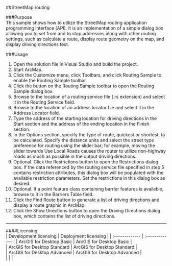 ##StreetMap routing

###Purpose  
This sample shows how to utilize the StreetMap routing application programming interface (API). It is an implementation of a simple dialog box allowing you to set from and to stop addresses along with other routing settings, such as calculate a route, display route geometry on the map, and display driving directions text.  


###Usage
1. Open the solution file in Visual Studio and build the project.  
1. Start ArcMap.  
1. Click the Customize menu, click Toolbars, and click Routing Sample to enable the Routing Sample toolbar.  
1. Click the button on the Routing Sample toolbar to open the Routing Sample dialog box.   
1. Browse to the location of a routing service file (.rs extension) and select it in the Routing Service field.  
1. Browse to the location of an address locator file and select it in the Address Locator field.   
1. Type the address of the starting location for driving directions in the Start section and the address of the ending location in the Finish section.  
1. In the Options section, specify the type of route, quickest or shortest, to be calculated. Specify the distance units and select the street type preference for routing using the slider bar; for example, moving the slider towards Use Local Roads causes the router to utilize non-highway roads as much as possible in the output driving directions.  
1. Optional. Click the Restrictions button to open the Restrictions dialog box. If the data referenced by the routing service file specified in step 5 contains restriction attributes, this dialog box will be populated with the available restriction parameters. Set the restrictions in this dialog box as desired.   
1. Optional. If a point feature class containing barrier features is available, browse to it in the Barriers Table field.  
1. Click the Find Route button to generate a list of driving directions and display a route graphic in ArcMap.  
1. Click the Show Directions button to open the Driving Directions dialog box, which contains the list of driving directions.  









---------------------------------

####Licensing  
| Development licensing | Deployment licensing | 
| :------------- | :------------- | 
| ArcGIS for Desktop Basic | ArcGIS for Desktop Basic |  
| ArcGIS for Desktop Standard | ArcGIS for Desktop Standard |  
| ArcGIS for Desktop Advanced | ArcGIS for Desktop Advanced |  
|  |  |  



